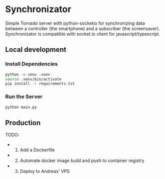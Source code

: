 # Synchronizator
Simple Tornado server with python-socketio for synchronizing data between a controller (the smartphone) and a subscriber (the screensaver).
Synchronizator is compatible with socket.io client for javascript/typescript.

## Local development

### Install Dependencies

```bash
python -m venv .venv
source .venv/bin/activate
pip install -r requirements.txt
```

### Run the Server

```bash
python main.py
```

## Production

TODO:
- 1. Add a Dockerfile
- 2. Automate docker image build and push to container registry
- 3. Deploy to Andreas' VPS


